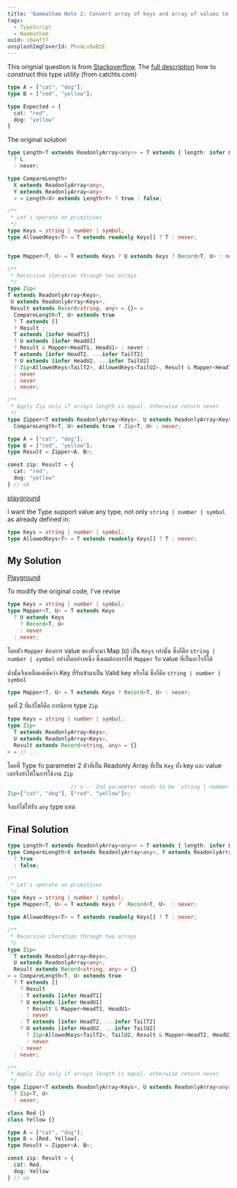 ```yaml
---
title: 'Nammatham Note 2: Convert array of keys and array of values to object'
tags:
  - TypeScript
  - Nammatham
uuid: i6waft7
unsplashImgCoverId: PhvmLvBaBzE
---
```


This orignial question is from [Stackoverflow](https://stackoverflow.com/questions/67021405/ts-types-convert-arrays-of-keys-and-array-of-values-to-object). The [full description](https://catchts.com/tuples#zip) how to construct this type utility (from catchts.com)

```ts
type A = ["cat", "dog"];
type B = ["red", "yellow"];

type Expected = {
  cat: "red",
  dog: "yellow"
}
```

The original solution

```ts
type Length<T extends ReadonlyArray<any>> = T extends { length: infer L }
  ? L
  : never;

type CompareLength<
  X extends ReadonlyArray<any>,
  Y extends ReadonlyArray<any>
  > = Length<X> extends Length<Y> ? true : false;

/**
 * Let's operate on primitives
 */
type Keys = string | number | symbol;
type AllowedKeys<T> = T extends readonly Keys[] ? T : never;


type Mapper<T, U> = T extends Keys ? U extends Keys ? Record<T, U> : never : never;

/**
 * Recursive iteration through two arrays
 */
type Zip<
T extends ReadonlyArray<Keys>,
 U extends ReadonlyArray<Keys>,
 Result extends Record<string, any> = {}> =
  CompareLength<T, U> extends true
  ? T extends []
  ? Result :
  T extends [infer HeadT1]
  ? U extends [infer HeadU1]
  ? Result & Mapper<HeadT1, HeadU1> : never :
  T extends [infer HeadT2, ...infer TailT2]
  ? U extends [infer HeadU2, ...infer TailU2]
  ? Zip<AllowedKeys<TailT2>, AllowedKeys<TailU2>, Result & Mapper<HeadT2, HeadU2>>
  : never
  : never
  : never;

/**
 * Apply Zip only if arrays length is equal, otherwise return never
 */
type Zipper<T extends ReadonlyArray<Keys>, U extends ReadonlyArray<Keys>> =
  CompareLength<T, U> extends true ? Zip<T, U> : never;

type A = ["cat", "dog"];
type B = ["red", "yellow"];
type Result = Zipper<A, B>;

const zip: Result = {
  cat: "red",
  dog: "yellow"
} // ok
```

[playground](https://www.typescriptlang.org/play?#code/C4TwDgpgBAMhB2BzYALAPAFShAHsBAJgM5QBKEAhgQPbwA2IAggE7MUhoXwgB8PUAXihZc+eMSgBvKHQTIUALigBLeADMIzWFAC+AWABQUKAH5Yh40vgQAbpoDchw6EhQAwtQC2YCswhwkVDQLKAANbDxCEnIqWgYWNg4uXgAaEIBNCLEJGJp6JlZ2Tm4eEP4hAPk0UP5RKNg5IPT+M2BmAFdoJTUKOiIIRwNDAHoAKlGLUYbgAHISakg2fChaKDBmZU9lYGU7Iknh53BoAGkIEBIhIjbVRCgAHyh4ds8AI00HqCIQN+o6QZc0EYdDo1AA7hACGcLphysIsvU-LF8lBoUQANoAXVM8KstgcTgMgKgAFkKGBFpgUlAAKpwkSRcQkNE4mkIpmo84kMzkADG1GYBCptP4eLsWjFBKGBjGEyMUz57WYRF20G2mgoO1WqGY1HaiBQUGAYOoUF8iX28sOROOUAAWsowMEDAzstFKHl4oUOGieGkjGy6hzcnECok0L7-WQIER2nRgOychB+YK0NcNkhqck4ZIdOUQh5vL5-I10BhqXTEyQ2p0QmZXfUsXXo7H41AFCEGxz0aoNFoABIejAARkxzcDjIkPfUH0HVBpo+b5FbCYAZKTyZS5wQR9TtwvRU98RLO1WoNO+1BtxgAEzUgB0j97HwwFGUdFvY6MrLPF9nHppO8oEfe9ny0V930Ar9jDMB0nWBUEIShLlMDfD8bz9KAEPBSE0VQyCMOpZc4zXDcKU0NBryA-cMNKb9JWYEIGKYo9xUGEZxkmLCKQYe1HRWFFlDUM1vRIWRAkNZQSAgABHdpempahUE0MEpOgPxgCVeBWM0A4jlcODKS7JNkS9cNI1pM8Q3yBIil9fNv0LHw-EqIJyxFM8a2gWDHWFSsGPYm1XEYQRzwAIl5TUwupMKaEQMLMQBW0ACFQvRMK-AIaKoDCkAIBBcEEqS1xiLbIRDIoxhqWSnhAv5eBrigAAvR0lFKhMhEkEJIuAJQMshaKQjivq8oKsEwsMHQoGGYYVgAayAA)

I want the Type support value any type, not only `string | number | symbol` as already defined in:

```ts
type Keys = string | number | symbol;
type AllowedKeys<T> = T extends readonly Keys[] ? T : never;
```


## My Solution

[Playground](https://www.typescriptlang.org/play?#code/C4TwDgpgBAMhB2BzYALAPAFShAHsBAJgM5QBKEAhgQPbwA2IAggE7MUhoXwgB8PUAXihZc+eMSgBvKHQTIUALigBLeADMIzWFAC+UAPzal8CADdNAbgCwAKFCQoAYWoBbMBWYQ4SVGgAa2HiEJORUtAwsbBxcvAA0UACagWISoTT0TKzsnNx8grByvn78osEFPugJPLZQBlDAzACuEDVQSmoUdEQQ1ja2APQAVIM1gwXAAOQk1JBs+FC0UGDMyi7KwMrmRKP9tvbQANIQICRCRA2qiFAAPlDwjS4ARpo3UEQgT9R0vftQALIUMCzTDxACq-CEIiC4hIRxOdTIEAAxtRmAQQVBwbVjGZLLY9uBoIw6HRqAB3CAEOFETAQ4TJMqeMIZKDUgDaAF06lgceZmL0BsNRoikY1mERNtB1poKBtFqhmNRGogUPUydQoB4otsbFBBrs7ISoAAtZRgNCtKEpEKUdIRLIcak8WKtUEMmGI5n2qI5OKtchERp0YDu1LI1Ho84rJDxGJ0yQ6Wx05xuDxeQroDBgkrQiQNZqtQxWsqc1q1QwBoPAMttemlD1s1QaLQACVtGAAjBya4Y3fWJI31C821RQV2a+XEYHg1AAGT-QHAkcETvxZdj6q62rb3maGtKYsNpvD9sAJniADor8etBgKMo6BhT92t5O+7mSIPm1B1+eoFeLxvYR7zoUFnwnOpTXNYlSQpKljhpO8HyfZ1gIfMD4krGd5wBIFNDQZcnzXW0wL4CDd2Yfc7lxSitwogUbCGEZdTGRggQYE0zQWFllDUTUHRIWQKhUEgIAAR0aTp4moVBNDJZRuigTxgDFeBqL5HYCQcKDgUPMMvUyH0nTBUMbQMyJsjjZNXHcTxvHkDEsX7Eh8xaLdDCgxzN2xdS8T6GwkToCgiBtAgpETAKgpCxIIBJclwvxQ0HEYfI2QAIiRWU0viNKaEQNKOR+I0ACFUvIAh4gSWLYMKrToCwkMhB0-DGHiYqeAYlF4HOKAAC8zSUBr8kkVpMuAQbKRdLc8qUKq4rJWw9H6foFgAayAA)

To modify the original code, I've revise

```ts
type Keys = string | number | symbol;
type Mapper<T, U> = T extends Keys
  ? U extends Keys
    ? Record<T, U>
    : never
  : never;
```

โดยตัว `Mapper` ต้องการ value ของที่จะมา Map (`U`) เป็น `Keys` เท่านั้น ซึ่งก็คือ `string | number | symbol` อย่างใดอย่างหนึ่ง
ซึ่งผมต้องการให้ `Mapper` รับ value ที่เป็นอะไรก็ได้

ดังนั้นจึงเหลือแค่เช็คว่า Key ที่รับเข้ามาเป็น Valid key หรือไม่ ซึ่งก็คือ  `string | number | symbol`

```ts
type Mapper<T, U> = T extends Keys ? Record<T, U> : never;
```

จุดที่ 2 ที่แก้ไขก็คือ การนิยาย type `Zip`

```ts
type Keys = string | number | symbol;
type Zip<
  T extends ReadonlyArray<Keys>,
  U extends ReadonlyArray<Keys>,
  Result extends Record<string, any> = {}
> = // ...
```

โดยที่ Type รับ parameter 2 ตัวที่เป็น Readonly Array ที่เป็น `Key` ทั้ง key และ value เลยจึงทำให้ในการใช้งาน `Zip`

```ts
                    // v--- 2nd parameter needs to be `string | number | symbol`
Zip<["cat", "dog"], ["red", "yellow"]>;
```

จึงแก้ไขให้รับ `any` type แทน

## Final Solution

```ts
type Length<T extends ReadonlyArray<any>> = T extends { length: infer L } ? L : never;
type CompareLength<X extends ReadonlyArray<any>, Y extends ReadonlyArray<any>> = Length<X> extends Length<Y>
  ? true
  : false;

/**
 * Let's operate on primitives
 */
type Keys = string | number | symbol;
type Mapper<T, U> = T extends Keys ?  Record<T, U>  : never;

type AllowedKeys<T> = T extends readonly Keys[] ? T : never;

/**
 * Recursive iteration through two arrays
 */
type Zip<
  T extends ReadonlyArray<Keys>,
  U extends ReadonlyArray<any>,
  Result extends Record<string, any> = {}
> = CompareLength<T, U> extends true
  ? T extends []
    ? Result
    : T extends [infer HeadT1]
    ? U extends [infer HeadU1]
      ? Result & Mapper<HeadT1, HeadU1>
      : never
    : T extends [infer HeadT2, ...infer TailT2]
    ? U extends [infer HeadU2, ...infer TailU2]
      ? Zip<AllowedKeys<TailT2>, TailU2, Result & Mapper<HeadT2, HeadU2>>
      : never
    : never
  : never;

/**
 * Apply Zip only if arrays length is equal, otherwise return never
 */
type Zipper<T extends ReadonlyArray<Keys>, U extends ReadonlyArray<any>> = CompareLength<T, U> extends true
  ? Zip<T, U>
  : never;

class Red {}
class Yellow {}

type A = ["cat", "dog"];
type B = [Red, Yellow];
type Result = Zipper<A, B>;

const zip: Result = {
  cat: Red,
  dog: Yellow
} // ok
```

